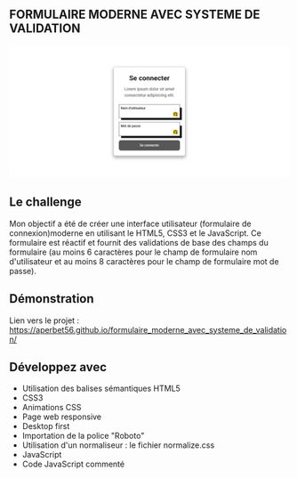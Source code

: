 ## FORMULAIRE MODERNE AVEC SYSTEME DE VALIDATION

![Design preview for the project](./img/preview.png)

## Le challenge

Mon objectif a été de créer une interface utilisateur (formulaire de connexion)moderne en utilisant le HTML5, CSS3 et le JavaScript. Ce formulaire est réactif et fournit des validations de base des champs du formulaire (au moins 6 caractères pour le champ de formulaire nom d'utilisateur et au moins 8 caractères pour le champ de formulaire mot de passe).

## Démonstration

Lien vers le projet : https://aperbet56.github.io/formulaire_moderne_avec_systeme_de_validation/

## Développez avec

- Utilisation des balises sémantiques HTML5
- CSS3
- Animations CSS
- Page web responsive
- Desktop first
- Importation de la police "Roboto"
- Utilisation d'un normaliseur : le fichier normalize.css
- JavaScript
- Code JavaScript commenté
